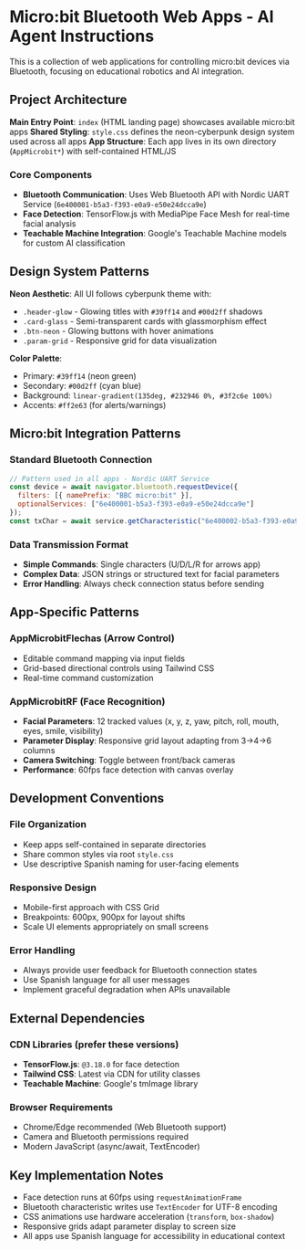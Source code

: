 # Micro:bit Bluetooth Web Apps - AI Agent Instructions

This is a collection of web applications for controlling micro:bit devices via Bluetooth, focusing on educational robotics and AI integration.

## Project Architecture

**Main Entry Point**: `index` (HTML landing page) showcases available micro:bit apps
**Shared Styling**: `style.css` defines the neon-cyberpunk design system used across all apps
**App Structure**: Each app lives in its own directory (`AppMicrobit*`) with self-contained HTML/JS

### Core Components
- **Bluetooth Communication**: Uses Web Bluetooth API with Nordic UART Service (`6e400001-b5a3-f393-e0a9-e50e24dcca9e`)
- **Face Detection**: TensorFlow.js with MediaPipe Face Mesh for real-time facial analysis
- **Teachable Machine Integration**: Google's Teachable Machine models for custom AI classification

## Design System Patterns

**Neon Aesthetic**: All UI follows cyberpunk theme with:
- `.header-glow` - Glowing titles with `#39ff14` and `#00d2ff` shadows
- `.card-glass` - Semi-transparent cards with glassmorphism effect
- `.btn-neon` - Glowing buttons with hover animations
- `.param-grid` - Responsive grid for data visualization

**Color Palette**:
- Primary: `#39ff14` (neon green)
- Secondary: `#00d2ff` (cyan blue) 
- Background: `linear-gradient(135deg, #232946 0%, #3f2c6e 100%)`
- Accents: `#ff2e63` (for alerts/warnings)

## Micro:bit Integration Patterns

### Standard Bluetooth Connection
```javascript
// Pattern used in all apps - Nordic UART Service
const device = await navigator.bluetooth.requestDevice({
  filters: [{ namePrefix: "BBC micro:bit" }],
  optionalServices: ["6e400001-b5a3-f393-e0a9-e50e24dcca9e"]
});
const txChar = await service.getCharacteristic("6e400002-b5a3-f393-e0a9-e50e24dcca9e");
```

### Data Transmission Format
- **Simple Commands**: Single characters (U/D/L/R for arrows app)
- **Complex Data**: JSON strings or structured text for facial parameters
- **Error Handling**: Always check connection status before sending

## App-Specific Patterns

### AppMicrobitFlechas (Arrow Control)
- Editable command mapping via input fields
- Grid-based directional controls using Tailwind CSS
- Real-time command customization

### AppMicrobitRF (Face Recognition)
- **Facial Parameters**: 12 tracked values (x, y, z, yaw, pitch, roll, mouth, eyes, smile, visibility)
- **Parameter Display**: Responsive grid layout adapting from 3→4→6 columns
- **Camera Switching**: Toggle between front/back cameras
- **Performance**: 60fps face detection with canvas overlay

## Development Conventions

### File Organization
- Keep apps self-contained in separate directories
- Share common styles via root `style.css`
- Use descriptive Spanish naming for user-facing elements

### Responsive Design
- Mobile-first approach with CSS Grid
- Breakpoints: 600px, 900px for layout shifts
- Scale UI elements appropriately on small screens

### Error Handling
- Always provide user feedback for Bluetooth connection states
- Use Spanish language for all user messages
- Implement graceful degradation when APIs unavailable

## External Dependencies

### CDN Libraries (prefer these versions)
- **TensorFlow.js**: `@3.18.0` for face detection
- **Tailwind CSS**: Latest via CDN for utility classes
- **Teachable Machine**: Google's tmImage library

### Browser Requirements
- Chrome/Edge recommended (Web Bluetooth support)
- Camera and Bluetooth permissions required
- Modern JavaScript (async/await, TextEncoder)

## Key Implementation Notes

- Face detection runs at 60fps using `requestAnimationFrame`
- Bluetooth characteristic writes use `TextEncoder` for UTF-8 encoding
- CSS animations use hardware acceleration (`transform`, `box-shadow`)
- Responsive grids adapt parameter display to screen size
- All apps use Spanish language for accessibility in educational context